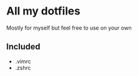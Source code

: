 # All my dotfiles

Mostly for myself but feel free to use on your own

## Included
- .vimrc
- .zshrc
